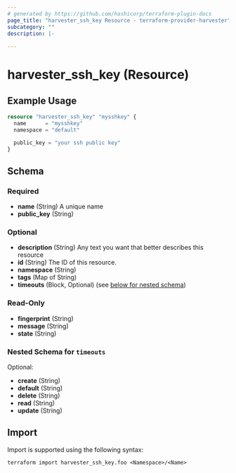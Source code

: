 ```yaml
---
# generated by https://github.com/hashicorp/terraform-plugin-docs
page_title: "harvester_ssh_key Resource - terraform-provider-harvester"
subcategory: ""
description: |-
  
---
```


# harvester_ssh_key (Resource)



## Example Usage

```terraform
resource "harvester_ssh_key" "mysshkey" {
  name      = "mysshkey"
  namespace = "default"

  public_key = "your ssh public key"
}
```

<!-- schema generated by tfplugindocs -->
## Schema

### Required

- **name** (String) A unique name
- **public_key** (String)

### Optional

- **description** (String) Any text you want that better describes this resource
- **id** (String) The ID of this resource.
- **namespace** (String)
- **tags** (Map of String)
- **timeouts** (Block, Optional) (see [below for nested schema](#nestedblock--timeouts))

### Read-Only

- **fingerprint** (String)
- **message** (String)
- **state** (String)

<a id="nestedblock--timeouts"></a>
### Nested Schema for `timeouts`

Optional:

- **create** (String)
- **default** (String)
- **delete** (String)
- **read** (String)
- **update** (String)

## Import

Import is supported using the following syntax:

```shell
terraform import harvester_ssh_key.foo <Namespace>/<Name>
```

